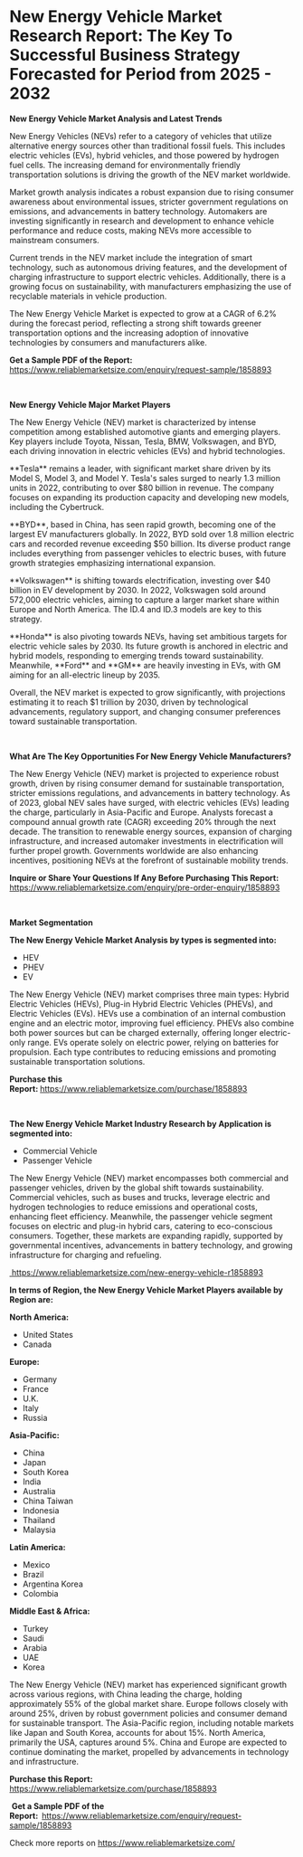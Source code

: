 <p><h1>New Energy Vehicle Market Research Report: The Key To Successful Business Strategy Forecasted for Period from 2025 - 2032</h1></p><p><strong>New Energy Vehicle Market Analysis and Latest Trends</strong></p>
<p><p>New Energy Vehicles (NEVs) refer to a category of vehicles that utilize alternative energy sources other than traditional fossil fuels. This includes electric vehicles (EVs), hybrid vehicles, and those powered by hydrogen fuel cells. The increasing demand for environmentally friendly transportation solutions is driving the growth of the NEV market worldwide.</p><p>Market growth analysis indicates a robust expansion due to rising consumer awareness about environmental issues, stricter government regulations on emissions, and advancements in battery technology. Automakers are investing significantly in research and development to enhance vehicle performance and reduce costs, making NEVs more accessible to mainstream consumers.</p><p>Current trends in the NEV market include the integration of smart technology, such as autonomous driving features, and the development of charging infrastructure to support electric vehicles. Additionally, there is a growing focus on sustainability, with manufacturers emphasizing the use of recyclable materials in vehicle production.</p><p>The New Energy Vehicle Market is expected to grow at a CAGR of 6.2% during the forecast period, reflecting a strong shift towards greener transportation options and the increasing adoption of innovative technologies by consumers and manufacturers alike.</p></p>
<p><strong>Get a Sample PDF of the Report:&nbsp;</strong> <a href="https://www.reliablemarketsize.com/enquiry/request-sample/1858893?utm_campaign=2773&utm_medium=2&utm_source=Github&utm_content=ia&utm_term=01042025&utm_id=new-energy-vehicle">https://www.reliablemarketsize.com/enquiry/request-sample/1858893</a></p>
<p>&nbsp;</p>
<p><strong>New Energy Vehicle Major Market Players</strong></p>
<p><p>The New Energy Vehicle (NEV) market is characterized by intense competition among established automotive giants and emerging players. Key players include Toyota, Nissan, Tesla, BMW, Volkswagen, and BYD, each driving innovation in electric vehicles (EVs) and hybrid technologies.</p><p>**Tesla** remains a leader, with significant market share driven by its Model S, Model 3, and Model Y. Tesla's sales surged to nearly 1.3 million units in 2022, contributing to over $80 billion in revenue. The company focuses on expanding its production capacity and developing new models, including the Cybertruck.</p><p>**BYD**, based in China, has seen rapid growth, becoming one of the largest EV manufacturers globally. In 2022, BYD sold over 1.8 million electric cars and recorded revenue exceeding $50 billion. Its diverse product range includes everything from passenger vehicles to electric buses, with future growth strategies emphasizing international expansion.</p><p>**Volkswagen** is shifting towards electrification, investing over $40 billion in EV development by 2030. In 2022, Volkswagen sold around 572,000 electric vehicles, aiming to capture a larger market share within Europe and North America. The ID.4 and ID.3 models are key to this strategy.</p><p>**Honda** is also pivoting towards NEVs, having set ambitious targets for electric vehicle sales by 2030. Its future growth is anchored in electric and hybrid models, responding to emerging trends toward sustainability. Meanwhile, **Ford** and **GM** are heavily investing in EVs, with GM aiming for an all-electric lineup by 2035.</p><p>Overall, the NEV market is expected to grow significantly, with projections estimating it to reach $1 trillion by 2030, driven by technological advancements, regulatory support, and changing consumer preferences toward sustainable transportation.</p></p>
<p>&nbsp;</p>
<p><strong>What Are The Key Opportunities For New Energy Vehicle Manufacturers?</strong></p>
<p><p>The New Energy Vehicle (NEV) market is projected to experience robust growth, driven by rising consumer demand for sustainable transportation, stricter emissions regulations, and advancements in battery technology. As of 2023, global NEV sales have surged, with electric vehicles (EVs) leading the charge, particularly in Asia-Pacific and Europe. Analysts forecast a compound annual growth rate (CAGR) exceeding 20% through the next decade. The transition to renewable energy sources, expansion of charging infrastructure, and increased automaker investments in electrification will further propel growth. Governments worldwide are also enhancing incentives, positioning NEVs at the forefront of sustainable mobility trends.</p></p>
<p><strong>Inquire or Share Your Questions If Any Before Purchasing This Report:</strong> <a href="https://www.reliablemarketsize.com/enquiry/pre-order-enquiry/1858893?utm_campaign=2773&utm_medium=2&utm_source=Github&utm_content=ia&utm_term=01042025&utm_id=new-energy-vehicle">https://www.reliablemarketsize.com/enquiry/pre-order-enquiry/1858893</a></p>
<p>&nbsp;</p>
<p><strong>Market Segmentation</strong></p>
<p><strong>The New Energy Vehicle Market Analysis by types is segmented into:</strong></p>
<p><ul><li>HEV</li><li>PHEV</li><li>EV</li></ul></p>
<p><p>The New Energy Vehicle (NEV) market comprises three main types: Hybrid Electric Vehicles (HEVs), Plug-in Hybrid Electric Vehicles (PHEVs), and Electric Vehicles (EVs). HEVs use a combination of an internal combustion engine and an electric motor, improving fuel efficiency. PHEVs also combine both power sources but can be charged externally, offering longer electric-only range. EVs operate solely on electric power, relying on batteries for propulsion. Each type contributes to reducing emissions and promoting sustainable transportation solutions.</p></p>
<p><strong>Purchase this Report:&nbsp;</strong><a href="https://www.reliablemarketsize.com/purchase/1858893?utm_campaign=2773&utm_medium=2&utm_source=Github&utm_content=ia&utm_term=01042025&utm_id=new-energy-vehicle">https://www.reliablemarketsize.com/purchase/1858893</a></p>
<p>&nbsp;</p>
<p><strong>The New Energy Vehicle Market Industry Research by Application is segmented into:</strong></p>
<p><ul><li>Commercial Vehicle</li><li>Passenger Vehicle</li></ul></p>
<p><p>The New Energy Vehicle (NEV) market encompasses both commercial and passenger vehicles, driven by the global shift towards sustainability. Commercial vehicles, such as buses and trucks, leverage electric and hydrogen technologies to reduce emissions and operational costs, enhancing fleet efficiency. Meanwhile, the passenger vehicle segment focuses on electric and plug-in hybrid cars, catering to eco-conscious consumers. Together, these markets are expanding rapidly, supported by governmental incentives, advancements in battery technology, and growing infrastructure for charging and refueling.</p></p>
<p><a href="https://www.reliablemarketsize.com/new-energy-vehicle-r1858893?utm_campaign=2773&utm_medium=2&utm_source=Github&utm_content=ia&utm_term=01042025&utm_id=new-energy-vehicle">&nbsp;https://www.reliablemarketsize.com/new-energy-vehicle-r1858893</a></p>
<p><strong>In terms of Region, the New Energy Vehicle Market Players available by Region are:</strong></p>
<p>
    <p> <strong> North America: </strong>
        <ul>
            <li>United States</li>
            <li>Canada</li>
        </ul>
        </p> 
    <p> <strong> Europe: </strong>
        <ul>
            <li>Germany</li>
            <li>France</li>
            <li>U.K.</li>
            <li>Italy</li>
            <li>Russia</li>
        </ul>
        </p> 
    <p> <strong> Asia-Pacific: </strong>
        <ul>
            <li>China</li>
            <li>Japan</li>
            <li>South Korea</li>
            <li>India</li>
            <li>Australia</li>
            <li>China Taiwan</li>
            <li>Indonesia</li>
            <li>Thailand</li>
            <li>Malaysia</li>
        </ul>
        </p> 
    <p> <strong> Latin America: </strong>
        <ul>
            <li>Mexico</li>
            <li>Brazil</li>
            <li>Argentina Korea</li>
            <li>Colombia</li>
        </ul>
        </p> 
    <p> <strong> Middle East & Africa: </strong>
        <ul>
            <li>Turkey</li>
            <li>Saudi</li>
            <li>Arabia</li>
            <li>UAE</li>
            <li>Korea</li>
        </ul>
    </p>
    </p>
<p><p>The New Energy Vehicle (NEV) market has experienced significant growth across various regions, with China leading the charge, holding approximately 55% of the global market share. Europe follows closely with around 25%, driven by robust government policies and consumer demand for sustainable transport. The Asia-Pacific region, including notable markets like Japan and South Korea, accounts for about 15%. North America, primarily the USA, captures around 5%. China and Europe are expected to continue dominating the market, propelled by advancements in technology and infrastructure.</p></p>
<p><strong>Purchase this Report: </strong><a href="https://www.reliablemarketsize.com/purchase/1858893?utm_campaign=2773&utm_medium=2&utm_source=Github&utm_content=ia&utm_term=01042025&utm_id=new-energy-vehicle">https://www.reliablemarketsize.com/purchase/1858893</a></p>
<p>&nbsp;<strong>Get a Sample PDF of the Report:&nbsp;&nbsp;</strong><a href="https://www.reliablemarketsize.com/enquiry/request-sample/1858893?utm_campaign=2773&utm_medium=2&utm_source=Github&utm_content=ia&utm_term=01042025&utm_id=new-energy-vehicle">https://www.reliablemarketsize.com/enquiry/request-sample/1858893</a></p>
<p><strong></strong></p>
<p>Check more reports on <a href="https://www.reliablemarketsize.com/?utm_campaign=2773&utm_medium=2&utm_source=Github&utm_content=ia&utm_term=01042025&utm_id=new-energy-vehicle">https://www.reliablemarketsize.com/</a></p>